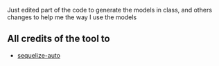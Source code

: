 Just edited part of the code to generate the models in class, and others changes to help me the way I use the models

## All credits of the tool to

* [sequelize-auto](https://github.com/sequelize/sequelize-auto)
